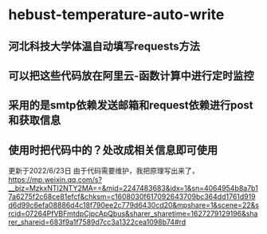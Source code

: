 # hebust-temperature-auto-write
河北科技大学体温自动填写requests方法
------------------------------------------------------
可以把这些代码放在阿里云-函数计算中进行定时监控
------------------------------------------------------
采用的是smtp依赖发送邮箱和request依赖进行post和获取信息
------------------------------------------------------
使用时把代码中的？处改成相关信息即可使用
------------------------------------------------------
更新于2022/6/23日
由于代码需要维护，我把原理写出来了，https://mp.weixin.qq.com/s?__biz=MzkxNTI2NTY2MA==&mid=2247483683&idx=1&sn=4064954b8a7b17a6275f2c68ce81efcf&chksm=c1608030f617092643709bc364dd1761d919d6d99c6efa08886d4c18f790ee2c779d6430cd20&mpshare=1&scene=22&srcid=07264PfVBFmtdpCjpcApQbus&sharer_sharetime=1627279129196&sharer_shareid=683f9a1f7589d7cc3a1322cea1098b74#rd
